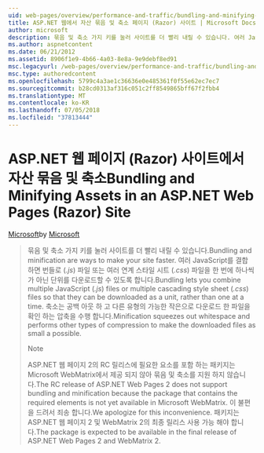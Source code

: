 ```yaml
---
uid: web-pages/overview/performance-and-traffic/bundling-and-minifying-assets-in-an-aspnet-web-pages-razor-site
title: ASP.NET 웹에서 자산 묶음 및 축소 페이지 (Razor) 사이트 | Microsoft Docs
author: microsoft
description: 묶음 및 축소 가지 키를 눌러 사이트를 더 빨리 내릴 수 있습니다. 여러 JavaScript (.js) 파일 또는 여러 연계 스타일 시트 (...를 결합 하면 번들
ms.author: aspnetcontent
ms.date: 06/21/2012
ms.assetid: 8906f1e9-4b66-4a03-8e8a-9e9debf8ed91
msc.legacyurl: /web-pages/overview/performance-and-traffic/bundling-and-minifying-assets-in-an-aspnet-web-pages-razor-site
msc.type: authoredcontent
ms.openlocfilehash: 5799c4a3ae1c36636e0e485361f0f55e62ec7ec7
ms.sourcegitcommit: b28cd0313af316c051c2ff8549865bff67f2fbb4
ms.translationtype: MT
ms.contentlocale: ko-KR
ms.lasthandoff: 07/05/2018
ms.locfileid: "37813444"
---
```

<a name="bundling-and-minifying-assets-in-an-aspnet-web-pages-razor-site"></a><span data-ttu-id="27305-104">ASP.NET 웹 페이지 (Razor) 사이트에서 자산 묶음 및 축소</span><span class="sxs-lookup"><span data-stu-id="27305-104">Bundling and Minifying Assets in an ASP.NET Web Pages (Razor) Site</span></span>
====================
<span data-ttu-id="27305-105">[Microsoft](https://github.com/microsoft)</span><span class="sxs-lookup"><span data-stu-id="27305-105">by [Microsoft](https://github.com/microsoft)</span></span>

> <span data-ttu-id="27305-106">묶음 및 축소 가지 키를 눌러 사이트를 더 빨리 내릴 수 있습니다.</span><span class="sxs-lookup"><span data-stu-id="27305-106">Bundling and minification are ways to make your site faster.</span></span> <span data-ttu-id="27305-107">여러 JavaScript를 결합 하면 번들로 (*.js*) 파일 또는 여러 연계 스타일 시트 (*.css*) 파일을 한 번에 하나씩가 아닌 단위를 다운로드할 수 있도록 합니다.</span><span class="sxs-lookup"><span data-stu-id="27305-107">Bundling lets you combine multiple JavaScript (*.js*) files or multiple cascading style sheet (*.css*) files so that they can be downloaded as a unit, rather than one at a time.</span></span> <span data-ttu-id="27305-108">축소는 공백 아웃 하 고 다른 유형의 가능한 작은으로 다운로드 한 파일을 확인 하는 압축을 수행 합니다.</span><span class="sxs-lookup"><span data-stu-id="27305-108">Minification squeezes out whitespace and performs other types of compression to make the downloaded files as small a possible.</span></span>
> 
> > [!NOTE]
> > <span data-ttu-id="27305-109">ASP.NET 웹 페이지 2의 RC 릴리스에 필요한 요소를 포함 하는 패키지는 Microsoft WebMatrix에서 제공 되지 않아 묶음 및 축소를 지원 하지 않습니다.</span><span class="sxs-lookup"><span data-stu-id="27305-109">The RC release of ASP.NET Web Pages 2 does not support bundling and minification because the package that contains the required elements is not yet available in Microsoft WebMatrix.</span></span> <span data-ttu-id="27305-110">이 불편을 드려서 죄송 합니다.</span><span class="sxs-lookup"><span data-stu-id="27305-110">We apologize for this inconvenience.</span></span> <span data-ttu-id="27305-111">패키지는 ASP.NET 웹 페이지 2 및 WebMatrix 2의 최종 릴리스 사용 가능 해야 합니다.</span><span class="sxs-lookup"><span data-stu-id="27305-111">The package is expected to be available in the final release of ASP.NET Web Pages 2 and WebMatrix 2.</span></span>
